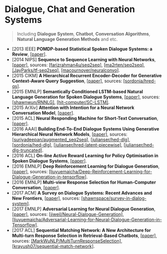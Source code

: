 # Dialogue, Chat and Generation Systems

> Including **Dialogue System**, **Chatbot**, **Conversation Algorithms**, **Natural Language Generation Methods** and etc.

- [2013 IEEE] **POMDP-based Statistical Spoken Dialogue Systems: a Review**, [[paper]](https://www.microsoft.com/en-us/research/wp-content/uploads/2016/02/young2013procieee.pdf).
- [2014 NIPS] **Sequence to Sequence Learning with Neural Networks**, [[paper]](https://arxiv.org/pdf/1409.3215.pdf), sources: [[farizrahman4u/seq2seq]](https://github.com/farizrahman4u/seq2seq), [[ma2rten/seq2seq]](https://github.com/ma2rten/seq2seq), [[JayParks/tf-seq2seq]](https://github.com/JayParks/tf-seq2seq), [[macournoyer/neuralconvo]](https://github.com/macournoyer/neuralconvo).
- [2015 CIKM] **A Hierarchical Recurrent Encoder-Decoder for Generative Context-Aware Query Suggestion**, [[paper]](https://arxiv.org/pdf/1507.02221.pdf), sources: [[sordonia/hred-qs]](https://github.com/sordonia/hred-qs).
- [2015 EMNLP] **Semantically Conditioned LSTM-based Natural Language Generation for Spoken Dialogue Systems**, [[paper]](https://arxiv.org/pdf/1508.01745.pdf), sources: [[shawnwun/RNNLG]](https://github.com/shawnwun/RNNLG), [[hit-computer/SC-LSTM]](https://github.com/hit-computer/SC-LSTM).
- [2015 ArXiv] **Attention with Intention for a Neural Network Conversation Model**, [[paper]](https://arxiv.org/pdf/1510.08565.pdf).
- [2015 ACL] **Neural Responding Machine for Short-Text Conversation**, [[paper]](https://arxiv.org/pdf/1503.02364.pdf).
- [2016 AAAI] **Building End-To-End Dialogue Systems Using Generative Hierarchical Neural Network Models**, [[paper]](https://arxiv.org/pdf/1507.04808.pdf), sources: [[suriyadeepan/augmented_seq2seq]](https://github.com/suriyadeepan/augmented_seq2seq), [[julianser/hed-dlg]](https://github.com/julianser/hed-dlg), [[sordonia/hed-dlg]](https://github.com/sordonia/hed-dlg), [[julianser/hred-latent-piecewise]](https://github.com/julianser/hred-latent-piecewise), [[julianser/hed-dlg-truncated]](https://github.com/julianser/hed-dlg-truncated).
- [2016 ACL] **On-line Active Reward Learning for Policy Optimisation in Spoken Dialogue Systems**, [[paper]](https://arxiv.org/pdf/1605.07669.pdf).
- [2016 EMNLP] **Deep Reinforcement Learning for Dialogue Generation**, [[paper]](https://arxiv.org/pdf/1606.01541.pdf), sources: [[liuyuemaicha/Deep-Reinforcement-Learning-for-Dialogue-Generation-in-tensorflow]](https://github.com/liuyuemaicha/Deep-Reinforcement-Learning-for-Dialogue-Generation-in-tensorflow).
- [2016 EMNLP] **Multi-view Response Selection for Human-Computer Conversation**, [[paper]](http://www.aclweb.org/anthology/D16-1036).
- [2017 ACM] **A Survey on Dialogue Systems: Recent Advances and New Frontiers**, [[paper]](https://arxiv.org/pdf/1711.01731.pdf), sources: [[shawnspace/survey-in-dialog-system]](https://github.com/shawnspace/survey-in-dialog-system).
- [2017 EMNLP] **Adversarial Learning for Neural Dialogue Generation**, [[paper]](https://arxiv.org/pdf/1701.06547.pdf), sources: [[jiweil/Neural-Dialogue-Generation]](https://github.com/jiweil/Neural-Dialogue-Generation), [[liuyuemaicha/Adversarial-Learning-for-Neural-Dialogue-Generation-in-Tensorflow]](https://github.com/liuyuemaicha/Adversarial-Learning-for-Neural-Dialogue-Generation-in-Tensorflow).
- [2017 ACL] **Sequential Matching Network: A New Architecture for Multi-turn Response Selection in Retrieval-Based Chatbots**, [[paper]](https://arxiv.org/pdf/1612.01627.pdf), sources: [[MarkWuNLP/MultiTurnResponseSelection]](https://github.com/MarkWuNLP/MultiTurnResponseSelection), [[krayush07/sequential-match-network]](https://github.com/krayush07/sequential-match-network).